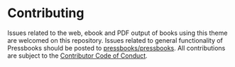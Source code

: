 # Contributing

Issues related to the web, ebook and PDF output of books using this theme are welcomed on this repository. Issues related to general functionality of Pressbooks should be posted to [pressbooks/pressbooks](https://github.com/pressbooks/pressbooks). All contributions are subject to the [Contributor Code of Conduct](https://github.com/pressbooks/pressbooks-donham/blob/master/.github/CODE_OF_CONDUCT.md).
